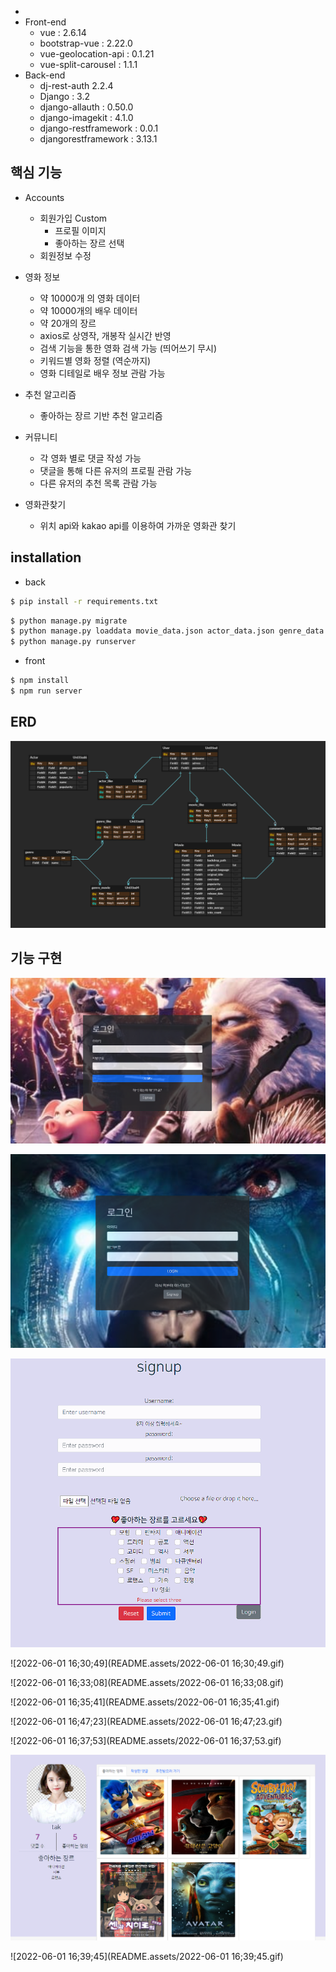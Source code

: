 - 
- Front-end
  - vue : 2.6.14
  - bootstrap-vue : 2.22.0
  - vue-geolocation-api : 0.1.21
  - vue-split-carousel : 1.1.1
- Back-end
  * dj-rest-auth      2.2.4
  * Django : 3.2
  * django-allauth : 0.50.0
  * django-imagekit : 4.1.0
  * django-restframework : 0.0.1
  * djangorestframework : 3.13.1



## 핵심 기능

* Accounts
  * 회원가입 Custom
    * 프로필 이미지
    * 좋아하는 장르 선택
  * 회원정보 수정

* 영화 정보
  * 약 10000개 의 영화 데이터
  * 약 10000개의 배우 데이터
  * 약 20개의 장르
  * axios로 상영작, 개봉작 실시간 반영
  * 검색 기능을 통한 영화 검색 가능 (띄어쓰기 무시)
  * 키워드별 영화 정렬 (역순까지)
  * 영화 디테일로 배우 정보 관람 가능
* 추천 알고리즘
  * 좋아하는 장르 기반 추천 알고리즘
* 커뮤니티
  * 각 영화 별로 댓글 작성 가능
  * 댓글을 통해 다른 유저의 프로필 관람 가능
  * 다른 유저의 추천 목록 관람 가능
* 영화관찾기
  * 위치 api와 kakao api를 이용하여 가까운 영화관 찾기





## installation

* back

```bash
$ pip install -r requirements.txt
```

```bash
$ python manage.py migrate
$ python manage.py loaddata movie_data.json actor_data.json genre_data.json
$ python manage.py runserver
```



* front

```bash
$ npm install
$ npm run server
```



## ERD

![image-20220601160906826](./README.assets/image-20220601160906826.png)



## 기능 구현

![image-20220601162313140](README.assets/image-20220601162313140.png)



![image-20220601162347726](README.assets/image-20220601162347726.png)











![1](./README.assets/1.gif)









![2022-06-01 16;30;49](README.assets/2022-06-01 16;30;49.gif)









![2022-06-01 16;33;08](README.assets/2022-06-01 16;33;08.gif)





![2022-06-01 16;35;41](README.assets/2022-06-01 16;35;41.gif)







![2022-06-01 16;47;23](README.assets/2022-06-01 16;47;23.gif)















![2022-06-01 16;37;53](README.assets/2022-06-01 16;37;53.gif)













![image-20220601163905548](README.assets/image-20220601163905548.png)









![2022-06-01 16;39;45](README.assets/2022-06-01 16;39;45.gif)

































